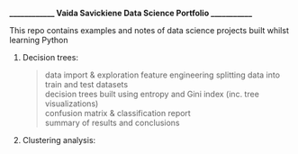 **____________ Vaida Savickiene Data Science Portfolio ___________**

This repo contains examples and notes of data science projects built whilst learning Python

1. Decision trees:
    > data import & exploration
    > feature engineering 
    > splitting data into train and test datasets  
    > decision trees built using entropy and Gini index (inc. tree visualizations)  
    > confusion matrix & classification report   
    > summary of results and conclusions
  
2. Clustering analysis: 
  
  
